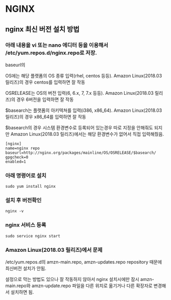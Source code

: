 # NGINX

## nginx 최신 버전 설치 방법

### 아래 내용을 vi 또는 nano 에디터 등을 이용해서 /etc/yum.repos.d/nginx.repo로 저장.

baseurl의

OS에는 해당 플랫폼의 OS 종류 입력(rhel, centos 등등). Amazon Linux(2018.03 릴리즈)의 경우 centos를 입력하면 잘 작동

OSRELEASE는 OS의 버전 입력(6, 6.x, 7, 7.x 등등). Amazon Linux(2018.03 릴리즈)의 경우 6버전을 입력하면 잘 작동

$basearch는 플랫폼의 아키텍쳐를 입력(i386, x86_64). Amazon Linux(2018.03 릴리즈)의 경우 x86_64를 입력하면 잘 작동


$basearch의 경우 시스템 환경변수로 등록되어 있는경우 따로 지정을 안해줘도 되지만
Amazon Linux(2018.03 릴리즈)에서는 해당 환경변수가 없어서 직접 입력해줬음.

```
[nginx]
name=nginx repo
baseurl=http://nginx.org/packages/mainline/OS/OSRELEASE/$basearch/
gpgcheck=0
enabled=1
```

### 아래 명령어로 설치
```
sudo yum install nginx
```

### 설치 후 버전확인
```
nginx -v
```

### nginx 서비스 등록
```
sudo service nginx start
```

### Amazon Linux(2018.03 릴리즈)에서 문제

/etc/yum.repos.d의 amzn-main.repo, amzn-updates.repo repository 때문에 최신버전 설치가 안됨.

설정으로 막는 방법도 있으나 잘 작동하지 않아서 nginx 설치시에만 잠시 amzn-main.repo와 amzn-update.repo 파일을 다른 위치로 옮기거나
다른 확장자로 변경해서 설치하면 됨.
